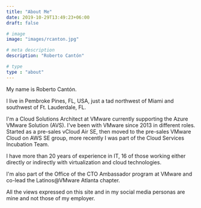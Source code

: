 ```yaml
---
title: "About Me"
date: 2019-10-29T13:49:23+06:00
draft: false

# image
image: "images/rcanton.jpg"

# meta description
description: "Roberto Cantón"

# type
type : "about"
---
```


My name is Roberto Cantón.

I live in Pembroke Pines, FL, USA, just a tad northwest of Miami and southwest of Ft. Lauderdale, FL.

I'm a Cloud Solutions Architect at VMware currently supporting the Azure VMware Solution (AVS). I've been with VMware since 2013 in different roles. Started as a pre-sales vCloud Air SE, then moved to the pre-sales VMware Cloud on AWS SE group, more recently I was part of the Cloud Services Incubation Team. 

I have more than 20 years of experience in IT, 16 of those working either directly or indirectly with virtualization and cloud technologies. 

I'm also part of the Office of the CTO Ambassador program at VMware and co-lead the Latinos@VMware Atlanta chapter.

All the views expressed on this site and in my social media personas are mine and not those of my employer.